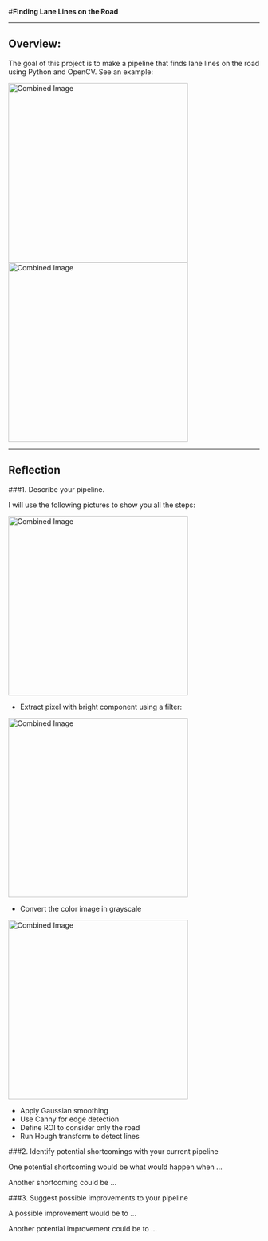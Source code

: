 #**Finding Lane Lines on the Road** 


[//]: # (Image References)

[image1]: ./examples/grayscale.jpg "Grayscale"

---
## Overview:

The goal of this project is to make a pipeline that finds lane lines on the road using Python and OpenCV. See an example:

<img src="./test_images/solidWhiteRight.jpg" width="360" alt="Combined Image" />    <img src="laneLines_thirdPass.jpg" width="360" alt="Combined Image" />


---

## Reflection

###1. Describe your pipeline.

I will use the following pictures to show you all the steps:

<img src="./test_images/solidWhiteRight.jpg" width="360" alt="Combined Image" />

* Extract pixel with bright component using a filter:
<img src="./test_images/solidWhiteRight.jpg" width="360" alt="Combined Image" />

* Convert the color image in grayscale
<img src="./test_images/solidWhiteRight.jpg" width="360" alt="Combined Image" /> 

* Apply Gaussian smoothing
* Use Canny for edge detection
* Define ROI to consider only the road
* Run Hough transform to detect lines




###2. Identify potential shortcomings with your current pipeline


One potential shortcoming would be what would happen when ... 

Another shortcoming could be ...


###3. Suggest possible improvements to your pipeline

A possible improvement would be to ...

Another potential improvement could be to ...
